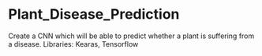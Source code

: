# Plant_Disease_Prediction

Create a CNN which will be able to predict whether a plant is suffering from a disease.
Libraries: Kearas, Tensorflow
